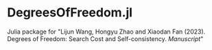 # DegreesOfFreedom.jl

Julia package for "Lijun Wang, Hongyu Zhao and Xiaodan Fan (2023). Degrees of Freedom: Search Cost and Self-consistency. *Manuscript*"

